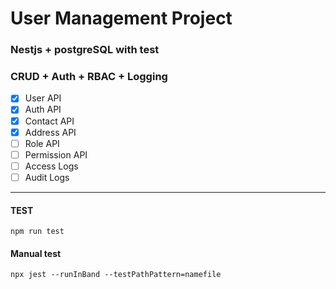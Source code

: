 # User Management Project

### Nestjs + postgreSQL with test

### CRUD + Auth + RBAC + Logging

- [x] User API
- [x] Auth API
- [x] Contact API
- [x] Address API
- [ ] Role API
- [ ] Permission API
- [ ] Access Logs
- [ ] Audit Logs

---

#### TEST

`npm run test`

#### Manual test

`npx jest --runInBand --testPathPattern=namefile`
